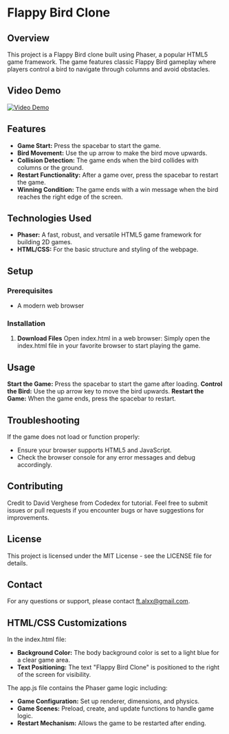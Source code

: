 # Flappy Bird Clone

## Overview

This project is a Flappy Bird clone built using Phaser, a popular HTML5 game framework. The game features classic Flappy Bird gameplay where players control a bird to navigate through columns and avoid obstacles.

## Video Demo

[![Video Demo](https://img.youtube.com/vi/SgASo4ypxMY/0.jpg)]([https://youtu.be/SgASo4ypxMY])

## Features

- **Game Start:** Press the spacebar to start the game.
- **Bird Movement:** Use the up arrow to make the bird move upwards.
- **Collision Detection:** The game ends when the bird collides with columns or the ground.
- **Restart Functionality:** After a game over, press the spacebar to restart the game.
- **Winning Condition:** The game ends with a win message when the bird reaches the right edge of the screen.

## Technologies Used

- **Phaser:** A fast, robust, and versatile HTML5 game framework for building 2D games.
- **HTML/CSS:** For the basic structure and styling of the webpage.

## Setup

### Prerequisites

- A modern web browser

### Installation

1. **Download Files**
Open index.html in a web browser: Simply open the index.html file in your favorite browser to start playing the game.

## Usage

**Start the Game:** Press the spacebar to start the game after loading.
**Control the Bird:** Use the up arrow key to move the bird upwards.
**Restart the Game:** When the game ends, press the spacebar to restart.

## Troubleshooting

If the game does not load or function properly:

- Ensure your browser supports HTML5 and JavaScript.
- Check the browser console for any error messages and debug accordingly.

## Contributing

Credit to David Verghese from Codedex for tutorial. Feel free to submit issues or pull requests if you encounter bugs or have suggestions for improvements.

## License

This project is licensed under the MIT License - see the LICENSE file for details.

## Contact

For any questions or support, please contact ft.alxx@gmail.com.

## HTML/CSS Customizations

In the index.html file:

- **Background Color:** The body background color is set to a light blue for a clear game area.
- **Text Positioning:** The text "Flappy Bird Clone" is positioned to the right of the screen for visibility.

The app.js file contains the Phaser game logic including:

- **Game Configuration:** Set up renderer, dimensions, and physics.
- **Game Scenes:** Preload, create, and update functions to handle game logic.
- **Restart Mechanism:** Allows the game to be restarted after ending.
